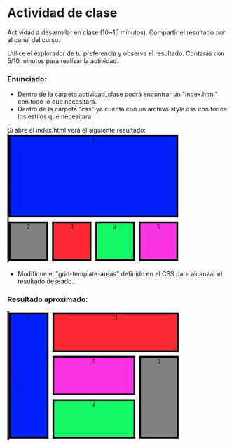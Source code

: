 # Actividad de clase
Actividad a desarrollar en clase (10~15 minutos). Compartir el resultado por el canal del curso.

Utilice el explorador de tu preferencia y observa el resultado.
Contarás con 5/10 minutos para realizar la actividad.

### Enunciado:
- Dentro de la carpeta actividad_clase podrá encontrar un "index.html" con todo lo que necesitará.
- Dentro de la carpeta "css" ya cuenta con un archivo style.css con todos los estilos que necesitara.

Si abre el index.html verá el siguiente resultado:
![inicio](inicio.jpg)

- Modifique el "grid-template-areas" definido en el CSS para alcanzar el resultado deseado..


### Resultado aproximado:
![resultado](resultado.jpg)
